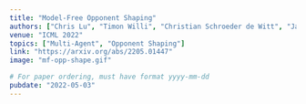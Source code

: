 ```yaml
---
title: "Model-Free Opponent Shaping"
authors: ["Chris Lu", "Timon Willi", "Christian Schroeder de Witt", "Jakob Foerster"]
venue: "ICML 2022"
topics: ["Multi-Agent", "Opponent Shaping"]
link: "https://arxiv.org/abs/2205.01447"
image: "mf-opp-shape.gif"

# For paper ordering, must have format yyyy-mm-dd
pubdate: "2022-05-03"
---
```

